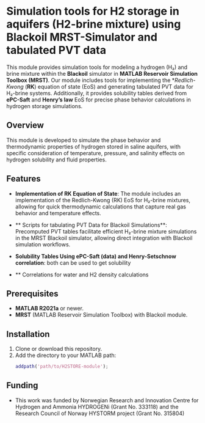 # Simulation tools for H2 storage in aquifers (H2-brine mixture) using Blackoil MRST-Simulator and tabulated PVT data
This module provides simulation tools for modeling a hydrogen (H₂) and brine mixture within the **Blackoil** simulator in **MATLAB Reservoir Simulation Toolbox (MRST)**. 
Our module includes tools for implementing the **Redlich-Kwong* (**RK**) equation of state (EoS) and generating tabulated PVT data for H₂-brine systems. 
Additionally, it provides solubility tables derived from **ePC-Saft** and **Henry’s law** EoS for precise phase behavior calculations in hydrogen 
storage simulations.

## Overview

This module is developed to simulate the phase behavior and thermodynamic properties of hydrogen stored in saline aquifers, with specific consideration of temperature, pressure, and salinity effects on hydrogen solubility and fluid properties.

## Features

- **Implementation of RK Equation of State**: The module includes an implementation of the Redlich-Kwong (RK) EoS for H₂-brine mixtures, allowing for quick thermodynamic calculations that capture real gas behavior and temperature effects.

- ** Scripts for tabulating PVT Data for Blackoil Simulations**: Precomputed PVT tables facilitate efficient H₂-brine mixture simulations in the MRST Blackoil simulator, allowing direct integration with Blackoil simulation workflows.

- **Solubility Tables Using ePC-Saft (data) and Henry-Setschnow correlation**: both can be used to get solubility
- ** Correlations for water and H2 density calculations

## Prerequisites

- **MATLAB R2021a** or newer.
- **MRST** (MATLAB Reservoir Simulation Toolbox) with Blackoil module.

## Installation

1. Clone or download this repository.
2. Add the directory to your MATLAB path:
   ```matlab
   addpath('path/to/H2STORE-module');
## Funding
- This work was funded by Norwegian Research and Innovation Centre for Hydrogen and Ammonia HYDROGENi (Grant No. 333118) and
the Research Council of Norway HYSTORM project (Grant No. 315804)
